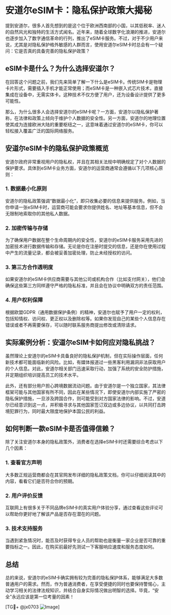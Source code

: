# 安道尔eSIM卡：隐私保护政策大揭秘

提到安道尔，很多人首先想到的是这个位于欧洲西南部的小国，以其低税率、迷人的自然风光和独特的生活方式闻名。近年来，随着全球数字化浪潮的推进，安道尔也逐步加入了数字通信革命的行列，推出了eSIM卡服务。不过，对于不少用户来说，尤其是对隐私保护格外敏感的人群而言，使用安道尔eSIM卡时总会有一个疑问：它是否真的具备完善的隐私保护政策？

## eSIM卡是什么？为什么选择安道尔？

在回答这个问题之前，我们先来简单了解一下什么是eSIM卡。传统SIM卡是物理卡片形式，需要插入手机才能正常使用；而eSIM卡是一种嵌入式芯片技术，直接集成在设备中，无需实体卡。这种技术不仅方便了用户，还为设备设计提供了更多可能性。

那么，为什么很多人会选择安道尔的eSIM卡呢？一方面，安道尔以隐私保护著称，在法律和政策上倾向于维护个人数据的安全性。另一方面，安道尔的地理位置使其成为连接欧洲大陆的重要枢纽之一，这意味着通过安道尔的eSIM卡，你可以轻松接入覆盖广泛的国际网络服务。

## 安道尔eSIM卡的隐私保护政策概览

安道尔政府非常重视用户的隐私权，并且在其相关法规中明确规定了对个人数据的保护要求。具体到eSIM卡业务方面，安道尔的运营商通常会遵循以下几项核心原则：

### 1. 数据最小化原则
安道尔的隐私政策强调“数据最小化”，即只收集必要的信息来提供服务。例如，当你申请一张eSIM卡时，运营商可能会要求你提供姓名、地址等基本信息，但不会无限制地索取你的其他私人数据。

### 2. 加密传输与存储
为了确保用户数据在整个生命周期内的安全性，安道尔的eSIM卡服务采用先进的加密技术进行数据传输和存储。无论是你在注册时提交的信息，还是你在使用过程中产生的流量记录，都会被妥善加密处理，防止未经授权的访问。

### 3. 第三方合作透明度
如果安道尔的eSIM卡供应商需要与其他公司或机构合作（比如支付网关），他们会确保这些第三方同样遵守严格的隐私标准，并且会在协议中明确双方的责任范围。

### 4. 用户权利保障
根据欧盟GDPR（通用数据保护条例）的精神，安道尔也赋予了用户一定的权利，包括知情权、访问权、更正权以及删除权等。如果你发现自己的某些个人信息存在错误或者不再需要保存，可以随时联系服务商提出修改或清除请求。

## 实际案例分析：安道尔eSIM卡如何应对隐私挑战？

虽然理论上安道尔的eSIM卡具备良好的隐私保护机制，但在实际操作层面，任何新技术都可能面临新的风险。比如，有媒体报道过一些黑客利用漏洞非法获取用户的个人信息。对此，安道尔相关部门迅速采取行动，加强了系统的安全防护措施，并定期组织培训提高员工的技术水平。

此外，还有部分用户担心跨境数据流动问题。由于安道尔是一个独立国家，其法律框架可能与其他国家有所不同，因此在某些情况下，即使安道尔内部实施了严密的隐私保护措施，一旦涉及跨国合作，则可能受到对方国家法律的影响。不过，安道尔已经意识到这一点，并积极寻求与其他国家签订双边或多边协议，以共同打击跨境犯罪行为，同时最大限度地保护本国公民的利益。

## 如何判断一款eSIM卡是否值得信赖？

除了关注安道尔本身的隐私政策外，消费者在选择eSIM卡时还需要综合考虑以下几个因素：

### 1. 查看官方声明
大多数正规运营商都会在其官网发布详细的隐私政策文档，你可以仔细阅读其中的内容，看看它们是否符合你的预期。

### 2. 用户评价反馈
互联网上有很多关于不同品牌eSIM卡的真实用户体验分享，通过查看这些评论可以帮助你更好地了解该产品是否存在潜在的问题。

### 3. 技术支持服务
当遇到紧急情况时，能否及时获得专业人员的帮助也是衡量一家企业是否可靠的重要指标之一。因此，在购买前最好先测试一下客服响应速度和服务态度如何。

## 总结

总的来说，安道尔的eSIM卡确实拥有较为完善的隐私保护体系，能够满足大多数普通用户的需求。然而，作为普通消费者，在享受便捷的同时也要保持警惕心，主动学习相关的法律法规知识，并结合自身实际情况做出明智的选择。毕竟，“安全”永远应该是第一位考量的因素！

[TG💪+ @jx0703 ![Image](https://github.com/user-attachments/assets/dbca1d08-cadb-493c-b0ec-ad6f7a83f270)]